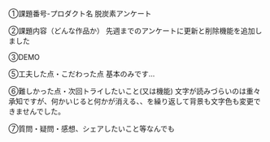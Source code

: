 ①課題番号-プロダクト名 脱炭素アンケート

②課題内容（どんな作品か） 先週までのアンケートに更新と削除機能を追加しました

③DEMO

⑤工夫した点・こだわった点 基本のみです…

⑥難しかった点・次回トライしたいこと(又は機能) 文字が読みづらいのは重々承知ですが、何かいじると何かが消える、、を繰り返して背景も文字色も変更できませんでした。

⑦質問・疑問・感想、シェアしたいこと等なんでも
